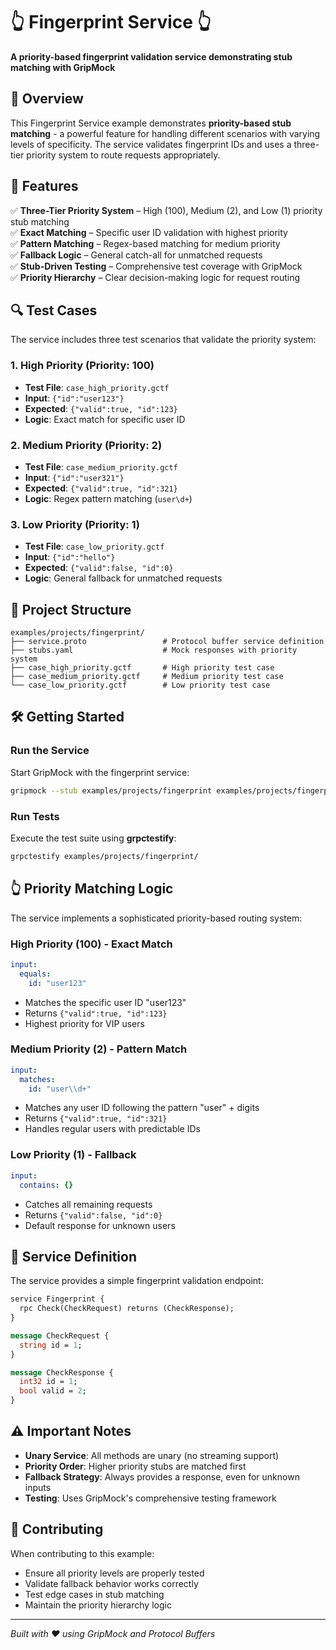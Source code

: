 # 👆 Fingerprint Service 👆

**A priority-based fingerprint validation service demonstrating stub matching with GripMock**

## 📌 Overview

This Fingerprint Service example demonstrates **priority-based stub matching** - a powerful feature for handling different scenarios with varying levels of specificity. The service validates fingerprint IDs and uses a three-tier priority system to route requests appropriately.

## 🚀 Features

✅ **Three-Tier Priority System** – High (100), Medium (2), and Low (1) priority stub matching  
✅ **Exact Matching** – Specific user ID validation with highest priority  
✅ **Pattern Matching** – Regex-based matching for medium priority  
✅ **Fallback Logic** – General catch-all for unmatched requests  
✅ **Stub-Driven Testing** – Comprehensive test coverage with GripMock  
✅ **Priority Hierarchy** – Clear decision-making logic for request routing  

## 🔍 Test Cases

The service includes three test scenarios that validate the priority system:

### 1. **High Priority (Priority: 100)**
- **Test File**: `case_high_priority.gctf`
- **Input**: `{"id":"user123"}`
- **Expected**: `{"valid":true, "id":123}`
- **Logic**: Exact match for specific user ID

### 2. **Medium Priority (Priority: 2)**
- **Test File**: `case_medium_priority.gctf`
- **Input**: `{"id":"user321"}`
- **Expected**: `{"valid":true, "id":321}`
- **Logic**: Regex pattern matching (`user\d+`)

### 3. **Low Priority (Priority: 1)**
- **Test File**: `case_low_priority.gctf`
- **Input**: `{"id":"hello"}`
- **Expected**: `{"valid":false, "id":0}`
- **Logic**: General fallback for unmatched requests

## 📂 Project Structure

```
examples/projects/fingerprint/
├── service.proto                 # Protocol buffer service definition
├── stubs.yaml                    # Mock responses with priority system
├── case_high_priority.gctf       # High priority test case
├── case_medium_priority.gctf     # Medium priority test case
└── case_low_priority.gctf        # Low priority test case
```

## 🛠️ Getting Started

### Run the Service

Start GripMock with the fingerprint service:

```bash
gripmock --stub examples/projects/fingerprint examples/projects/fingerprint/service.proto
```

### Run Tests

Execute the test suite using **grpctestify**:

```bash
grpctestify examples/projects/fingerprint/
```

## 👆 Priority Matching Logic

The service implements a sophisticated priority-based routing system:

### **High Priority (100) - Exact Match**
```yaml
input:
  equals:
    id: "user123"
```
- Matches the specific user ID "user123"
- Returns `{"valid":true, "id":123}`
- Highest priority for VIP users

### **Medium Priority (2) - Pattern Match**
```yaml
input:
  matches:
    id: "user\\d+"
```
- Matches any user ID following the pattern "user" + digits
- Returns `{"valid":true, "id":321}`
- Handles regular users with predictable IDs

### **Low Priority (1) - Fallback**
```yaml
input:
  contains: {}
```
- Catches all remaining requests
- Returns `{"valid":false, "id":0}`
- Default response for unknown users

## 🔧 Service Definition

The service provides a simple fingerprint validation endpoint:

```protobuf
service Fingerprint {
  rpc Check(CheckRequest) returns (CheckResponse);
}

message CheckRequest {
  string id = 1;
}

message CheckResponse {
  int32 id = 1;
  bool valid = 2;
}
```

## ⚠️ Important Notes

- **Unary Service**: All methods are unary (no streaming support)
- **Priority Order**: Higher priority stubs are matched first
- **Fallback Strategy**: Always provides a response, even for unknown inputs
- **Testing**: Uses GripMock's comprehensive testing framework

## 🤝 Contributing

When contributing to this example:

- Ensure all priority levels are properly tested
- Validate fallback behavior works correctly
- Test edge cases in stub matching
- Maintain the priority hierarchy logic

---

*Built with ❤️ using GripMock and Protocol Buffers* 